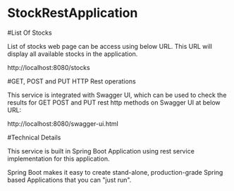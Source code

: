 # StockRestApplication

#List Of Stocks

List of stocks web page can be access using below URL. This URL will display all available stocks in the application.

http://localhost:8080/stocks

#GET, POST and PUT HTTP Rest operations

This service is integrated with Swagger UI, which can be used to check the results for GET POST and PUT rest http methods on Swagger UI at below URL:

http://localhost:8080/swagger-ui.html


#Technical Details

This service is built in Spring Boot Application using rest service implementation for this application. 

Spring Boot makes it easy to create stand-alone, production-grade Spring based Applications that you can "just run".

